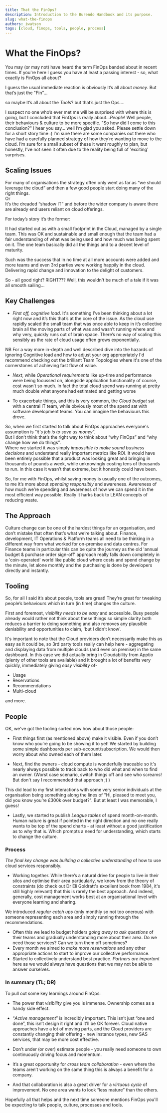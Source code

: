 ```yaml
---
title: That the FinOps?
description: Introduction to the Burendo Handbook and its purpose.
slug: what-the-finops
authors: iwatson
tags: [cloud, finops, tools, people, process]
---
```


# What the FinOps?

You may (or may not) have heard the term FinOps banded about in recent times. If you're here I guess you have at least a passing interest - so, what exactly is FinOps all about?

I guess the usual immediate reaction is obviously It’s all about *money*. 
But that’s just the "Fin"…

so maybe It’s all about the *Tools*? but that’s just the Ops….  
<!--truncate-->

I suspect no one who’s ever met me will be surprised with where this is going, but I concluded that FinOps is really about...*People*! Well people, their behaviours & culture to be more specific.
"So how did I come to this conclusion?" I hear you say… well I’m glad you asked. Please settle down for a short story time :)
I’m sure there are some companies out there who have had a carefully planned strategy of how they’re wanting to move to the cloud. I’m sure for a small subset of these it went roughly to plan, but honestly, I’ve not seen it often due to the reality being full of 'exciting' surprises.
 
## Scaling Issues
 
For many of organisations the strategy often only went as far as “we should leverage the cloud” and then a few good people start doing many of the right things.  
Or  
It’s the dreaded “shadow IT” and before the wider company is aware there are already end users reliant on cloud offerings.  
 
For today’s story it’s the former:
 
It had started out as with a small footprint in the Cloud, managed by a single team. This was OK and sustainable and small enough that the team had a fair understanding of what was being used and how much was being spent on it. The one team basically did all the things and to a decent level of maturity.
 
Such was the success that in no time at all more accounts were added and more teams and even 3rd parties were working happily in the cloud. Delivering rapid change and innovation to the delight of customers.
 
So - all good right? RIGHT??? Well, this wouldn't be much of a tale if it was all smooth sailing…
 
## Key Challenges
 
* *First off, cognitive load*. It's something I’ve been thinking about a lot right now  and it’s this that’s at the core of the issue. As the cloud use rapidly scaled the small team that was once able to keep in it’s collective brain all the moving parts of what was and wasn’t running where and why very, quickly runs out of brain space. There’s no way of scaling this sensibly as the rate of cloud usage often grows exponentially.
 
NB For a way more in-depth and well described dive into the hazards of ignoring Cognitive load and how to adjust your org appropriately I'd recommend checking out the brilliant Team Topologies where it's one of the cornerstones of achieving fast flow of value.
 
* *Next*, while *Operational requirements* like up-time and performance were being focussed on, alongside application functionality of course, cost wasn’t so much. In fact the total cloud spend was running at pretty much double what anyone had estimated and getting worse
 
* To exacerbate things, and this is very common, the *Cloud budget* sat with a central IT team, while obviously most of the spend sat with software development teams. You can imagine the behaviours this drove.
 
So, when we first started to talk about FinOps approaches everyone's assumption is “*it's job is to save us money*”.  
But I don’t think that’s the right way to think about “why FinOps” and “why change how we do things”.  
Where we started it was simply *impossible to make sound business decisions* and understand really important metrics like ROI. It would have been entirely possible that a product was looking great and bringing in thousands of pounds a week, while unknowingly costing tens of thousands to run. In this case it wasn’t that extreme, but it honestly could have been.  
 
So, for me with FinOps, whilst saving money is usually one of the outcomes, to me it’s more about *spending responsibly* and awareness. Awareness of how much we’re spending and awareness of how we can spend it in the most efficient way possible. Really it harks back to LEAN concepts of reducing waste.  
 
 
## The Approach
 
Culture change can be one of the hardest things for an organisation, and don’t mistake that often that’s what we’re talking about. Finance, development, IT Operations & Platform teams all need to be thinking in a different way from what worked for on-premise and data centres. For Finance teams in particular this can be quite the journey as the old 'annual budget & purchase order sign-off' approach really falls down completely in a 'coin-operated' world like public cloud where costs and spend change by the minute, let alone monthly and the purchasing is done by developers directly and instantly.
 
## Tooling

So, for all I said it’s about people, tools are great! They’re great for tweaking people’s behaviours which in turn (in time) changes the culture.
 
First and foremost, *visibility needs to be easy* and accessible. Busy people already would rather not think about these things so simple clarity both reduces a barrier to doing something and also removes any plausible deniability and opportunities to claim, 'but I didn't know'.
 
It's important to note that the Cloud providers don’t necessarily make this as easy as it could be, so 3rd party tools really can help here - aggregating and displaying data from multiple clouds (and even on premise) in the same dashboard. In this case we did actually bring in Cloudability from Apptio (plenty of other tools are available) and it brought a lot of benefits very quickly, immediately giving *easy visibility* of-
 
* Usage
* Reservations
* Recommendations
* Multi-cloud
 
and more.
 
 
## People
 
OK, we've got the tooling sorted now how about those people:
 
* First things first (as mentioned above) make it visible. Even if you don’t know who you’re going to be showing it to yet! We started by building some simple dashboards per sub-account/subscription. We would then worry about who owned each of them later.
 
* Next, find the owners - cloud compute is wonderfully traceable so it's nearly always possible to track back to who did what and when to find an owner. (Worst case scenario, switch things off and see who screams! But don't say I recommended that approach ;) )
 
This did lead to my first interactions with some very senior individuals at the organisation being something along the lines of "Hi, pleased to meet you, did you know you’re £300k over budget?". But at least I was memorable, I guess!
 
* Lastly, we started to publish *League tables* of spend month-on-month. Human nature is great if pointed in the right direction and no one really wants to be top of the spend charts - at least without a good justification as to why that is. Which prompts a need for understanding, which starts to change the culture.
 
### Process
 
*The final key change was building a collective understanding* of how to use cloud services responsibly.
 
* Working together. While there’s a natural drive for people to live in their silos and optimise their area particularly, we know from the theory of constraints (do check out Dr Eli Goldratt's excellent book from 1984, it's still highly relevant) that this is rarely the best approach. And indeed, generally, cost management works best at an organisational level with everyone learning and sharing.
 
We introduced *regular catch ups* (only monthly so not too onerous) with someone representing each area and simply running through the recommendations.
* Often this we lead to budget holders *going away to ask questions* of their teams and gradually understanding more about their area. Do we need those services? Can we turn them off sometimes?
* Every month we aimed to *make more reservations* and any other appropriate actions to start to improve our collective performance.
* Started to collectively understand best practice. *Partners are important* here as we would always have questions that we may not be able to answer ourselves.
 
 
### In summary (TL; DR)
 
To pull out some key learnings around FinOps:
 
* The power that *visibility* give you is immense. Ownership comes as a handy side effect. 
 
* “*Active management*” is incredibly important. This isn’t just “one and done”, this isn’t design it right and it’ll be OK forever. Cloud native approaches have a lot of moving parts, and the Cloud providers are constantly changing their offering - new instance types, new SAS services, that may be more cost effective. 
 
* Don’t under (or over) estimate people - you really need someone to own continuously driving focus and momentum. 
 
* It’s a great opportunity for *cross team collaboration* - even where the teams aren’t working on the same thing this is always a benefit for a company.
 
* And that collaboration is also a great driver for a *virtuous cycle* of improvement. No one area wants to look “less mature” than the others.
 
Hopefully all that helps and the next time someone mentions FinOps you'll be expecting to talk people, culture, processes and tools.
